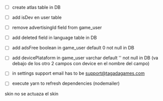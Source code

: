  - [ ] create atlas table in DB
 - [ ] add isDev en user table
 - [ ] remove advertisingId field from game_user
 - [ ] add deleted field in language table in DB
 - [ ] add adsFree boolean in game_user default 0 not null in DB
 - [ ] add devicePlataform in game_user varchar default '' not null in DB (va debajo de los otro 2 campos con device en el nombre del campo)
 - [ ] in settings support email has to be support@tagadagames.com
 - [ ] execute yarn to refresh dependencies (nodemailer)





 skin no se actuaza el skin
 